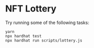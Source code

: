 # NFT Lottery

Try running some of the following tasks:


```shell
yarn
npx hardhat test
npx hardhat run scripts/lottery.js 
```

